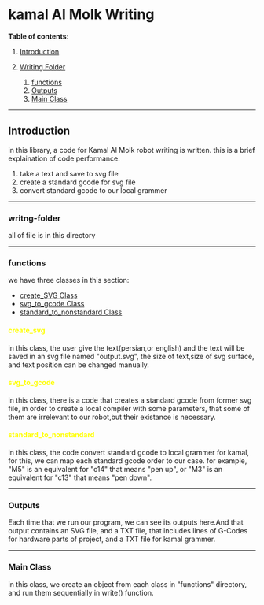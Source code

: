 # kamal Al Molk Writing

**Table of contents:**

1. [Introduction](#introduction)

2. [Writing Folder](#writng-folder)
    1. [functions](#functions)
    2. [Outputs](#outputs)
    3. [Main Class](#main-class)

---

## Introduction

in this library, a code for Kamal Al Molk robot writing is written.
this is a brief explaination of code performance:
1. take a text and save to svg file
2. create a standard gcode for svg file
3. convert standard gcode to our local grammer 

---

### writng-folder
all of file is in this directory

---

### functions
we have three classes in this section:
- [create_SVG Class](#create_svg)
- [svg_to_gcode Class](#svg_to_gcode)
- [standard_to_nonstandard Class](#standard_to_nonstandard)

#### <span style="color:yellow"> create_svg </span>
in this class, the user give the text(persian,or english) and the text will be saved in an svg file named "output.svg",
the size of text,size of svg surface, and text position can be changed manually. 


#### <span style="color:yellow"> svg_to_gcode </span>
in this class, there is a code that creates a standard gcode from former svg file, in order to create a local compiler
with some parameters, that some of them are irrelevant to our robot,but their existance is necessary.

#### <span style="color:yellow"> standard_to_nonstandard </span>
in this class, the code convert standard gcode to local grammer for kamal, for this, we can map each standard gcode 
order to our case.
for example, "M5" is an equivalent for "c14" that means "pen up", or "M3" is an equivalent for "c13" that means
"pen down".

---

### Outputs
Each time that we run our program, we can see its outputs here.And that output contains an SVG file, and a TXT file,
that includes lines of G-Codes for hardware parts of project, and a TXT file for kamal grammer. 

---

### Main Class
in this class, we create an object from each class in "functions" directory, and run them sequentially in write() 
function.